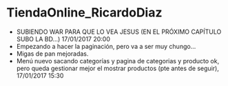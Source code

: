 # TiendaOnline_RicardoDiaz
- SUBIENDO WAR PARA QUE LO VEA JESUS (EN EL PRÓXIMO CAPÍTULO SUBO LA BD...) 17/01/2017 20:00
- Empezando a hacer la paginación, pero va a ser muy chungo...
- Migas de pan mejoradas.
- Menú nuevo sacando categorías y pagina de categorias y producto ok, pero queda
gestionar mejor el mostrar productos (pte antes de seguir), 17/01/2017 15:30
